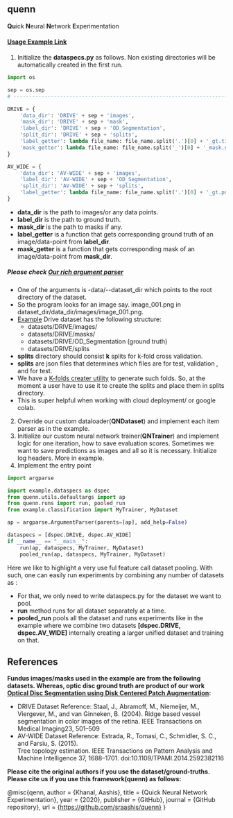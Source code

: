 ## quenn
**Qu**ick **N**eural **N**etwork **E**xperimentation

#### [Usage Example Link](https://github.com/sraashis/quenn/tree/master/example)
1. Initialize the **dataspecs.py** as follows. Non existing directories will be automatically created in the first run.
```python
import os

sep = os.sep
# --------------------------------------------------------------------------------------------

DRIVE = {
    'data_dir': 'DRIVE' + sep + 'images',
    'mask_dir': 'DRIVE' + sep + 'mask',
    'label_dir': 'DRIVE' + sep + 'OD_Segmentation',
    'split_dir': 'DRIVE' + sep + 'splits',
    'label_getter': lambda file_name: file_name.split('.')[0] + '_gt.tif',
    'mask_getter': lambda file_name: file_name.split('_')[0] + '_mask.gif',
}

AV_WIDE = {
    'data_dir': 'AV-WIDE' + sep + 'images',
    'label_dir': 'AV-WIDE' + sep + 'OD_Segmentation',
    'split_dir': 'AV-WIDE' + sep + 'splits',
    'label_getter': lambda file_name: file_name.split('.')[0] + '_gt.png'
}
```
* **data_dir** is the path to images/or any data points.
* **label_dir** is the path to ground truth.
* **mask_dir** is the path to masks if any.
* **label_getter** is a function that gets corresponding ground truth of an image/data-point from **label_dir**.
* **mask_getter** is a function that gets corresponding mask of an image/data-point from **mask_dir**.

##### Please check [Our rich argument parser](https://github.com/sraashis/quenn/blob/master/quenn/utils/defaultargs.py)
* One of the arguments is -data/--dataset_dir which points to the root directory of the dataset. 
* So the program looks for an image say. image_001.png in dataset_dir/data_dir/images/image_001.png.
* [Example](https://github.com/sraashis/quenn/tree/master/example) Drive dataset has the following structure:
    * datasets/DRIVE/images/
    * datasets/DRIVE/masks/
    * datasets/DRIVE/OD_Segmentation (ground truth)
    * datasets/DRIVE/splits
* **splits** directory should consist **k** splits for k-fold cross validation. 
* **splits** are json files that determines which files are for test, validation , and for test.
* We have a [K-folds creater utility](https://github.com/sraashis/quenn/blob/master/quenn/utils/datautils.py) to generate such folds. So, at the moment a user have to use it to create the splits and place them in splits directory.
* This is super helpful when working with cloud deployment/ or google colab. 

2. Override our custom dataloader(**QNDataset**) and implement each item parser as in the example.
3. Initialize our custom neural network trainer(**QNTrainer**) and implement logic for one iteration, how to save evaluation scores. Sometimes we want to save predictions as images and all so it is necessary. Initialize log headers. More in example.
4. Implement the entry point
```python
import argparse

import example.dataspecs as dspec
from quenn.utils.defaultargs import ap
from quenn.runs import run, pooled_run
from example.classification import MyTrainer, MyDataset

ap = argparse.ArgumentParser(parents=[ap], add_help=False)

dataspecs = [dspec.DRIVE, dspec.AV_WIDE]
if __name__ == "__main__":
    run(ap, dataspecs, MyTrainer, MyDataset)
    pooled_run(ap, dataspecs, MyTrainer, MyDataset)
```
Here we like to highlight a very use ful feature call dataset pooling. With such, one can easily run experiments by combining any number of datasets as :
* For that, we only need to write dataspecs.py for the dataset we want to pool.
* **run** method runs for all dataset separately  at a time.
* **pooled_run** pools all the dataset and runs experiments like in the example where we combine two datasets **[dspec.DRIVE, dspec.AV_WIDE]** internally creating a larger unified dataset and training on that.


## References
**Fundus images/masks used in the example are from the following datasets. Whereas, optic disc ground truth are product of our work [Optical Disc Segmentation using Disk Centered Patch Augmentation](#):**
* DRIVE Dataset Reference:
Staal, J., Abramoff, M., Niemeijer, M., Viergever, M., and van Ginneken, B. (2004). 
Ridge based vessel segmentation in color images of the retina.
IEEE Transactions on Medical Imaging23, 501–509
* AV-WIDE Dataset Reference: 
Estrada,  R.,  Tomasi,  C.,  Schmidler,  S. C.,  and Farsiu,  S. (2015).  
Tree topology estimation. IEEE Transactions on Pattern Analysis and Machine Intelligence
37, 1688–1701. doi:10.1109/TPAMI.2014.2592382116

**Please cite the original authors if you use the dataset/ground-truths.**
**Please cite us if you use this framework(quenn) as follows:**

@misc{qenn,
  author = {Khanal, Aashis},
  title = {Quick Neural Network Experimentation},
  year = {2020},
  publisher = {GitHub},
  journal = {GitHub repository},
  url = {https://github.com/sraashis/quenn}
}
    